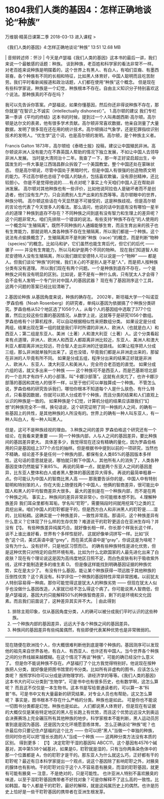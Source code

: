 # 1804我们人类的基因4：怎样正确地谈论“种族”


万维钢·精英日课第二季
2018-03-13
进入课程 >

《我们人类的基因》4:怎样正确地谈论“种族”
13:51 12.68 MB

| 音频转述师：怀沙 |
今天是卢瑟福《我们人类的基因》这本书的最后一讲，我们来说一个最敏感的话题：种族。
谈到种族，老百姓和科学家的看法非常不一样。对老百姓来说种族是明摆着的，这个世界上有黑人、有白人，有咱们亚裔、有墨西哥裔，各个种族有不同的长相和特征，比如黑人体育好，中国人聪明而且吃苦耐劳。我们平时看新闻报道和政治话题，人们都在使用“种族”这个概念。
但是现在有些科学家说，种族是一个幻觉，种族根本不存在。自由主义知识分子特别喜欢这个说法。那种族真的不存在吗？

我可以先告诉你答案。卢瑟福说，如果你懂基因，然后你还非得说种族不存在，那你就是“在智识上不诚实（intellectually dishonest）”。
1.高尔顿的建议
我们专栏第一季讲《平均的终结》这本书的时候，提到过一个人叫弗朗西斯·高尔顿。高尔顿是达尔文的表弟，他有很多学术贡献。高尔顿非常喜欢数据，他亲自测量了大量数据，发明了很多现在还在用的统计技术。高尔顿搞过气象学，还是犯罪指纹识别技术的发明人。“优生学”这个词，也是高尔顿的发明。高尔顿，是个种族主义者。

Francis Galton
1873年，高尔顿给《泰晤士报》投稿，建议让中国殖民非洲。高尔顿说非洲人没有能力在不靠英国人帮助的情况下独立发展，不如让中国人去领导非洲人发展。
当时是大清同治十二年。我查了一下，那一年正好梁启超出生，中国发生的一件大事是江西瑞昌群众拆毁了一个美国教堂。整个中国还处在蒙昧状态。
但是高尔顿说，尽管中国处于黑暗时代，但是中国人有很强的创造物质文明的能力。不过高尔顿也总结了中国人的缺点，包括喜欢欺骗，没有原创精神，还比较胆小。
你是不是觉得他说的……有点对呢？事实上今天咱们中国人正在帮助非洲发展。
高尔顿对其他种族也有一些评价，比如他说阿拉伯人是破坏者而不是创造者，他们没有生产力，只会消费别人生产出来的东西等等。高尔顿眼中的世界，种族分明。
高尔顿这些话在今天显然是不可接受的，这是种族歧视。但是高尔顿的言论也代表了今天很多人的看法。那么请问，他说的话中到底有没有哪怕一星半点的道理？种族到底存不存在？不同种族之间到底有没有智力和生理上的差异呢？
这个问题非常大。咱们先排除一个错误的说法。有些支持“种族不存在”的人使用的一个概念叫“生殖隔离”。既然不同种族的人通婚能够生育，而且生育出来的孩子也有生育能力，那就说明人类各种族不存在生殖隔离，所以我们都是一个种族。这个说法有点偷换概念了，生殖隔离并不是判断“种族（race）”的概念，而是判断“物种（species）”的概念。比如马和驴，它们虽然也能生育后代，但它们的后代 —— 骡子 —— 并没有生育能力，所以马和驴是两个不同的物种。
现在我们知道智人和尼安德特人没有生殖隔离，所以我们跟尼安德特人可以说是一个“物种” —— 都是人。但我们谈论“种族”的时候，我们关心的不是别人是不是“人”，而是把人按种族分类有没有道理。
所以我们现在有两个问题。一个是种族到底存不存在，一个是种族之间有没有明显的区别。比如说，是不是有一种什么病，只有犹太人才会得？会不会有人发明一个专门针对中国人的基因武器？
现在有了基因测序这个工具，这两个问题的答案已经比较清晰了。

2.基因论种族
从基因角度来说，种族的确存在。
2002年，斯坦福大学一个叫诺亚·罗森伯格（Noah Rosenberg）的研究者，单纯以基因为依据搞了个种族分类研究。罗森伯格从52个地区选了1056个人，从每个人的基因组中选取了377个位置，然后比较这些位置的基因情况。从数学上说，这就等于是研究1056个数组。
罗森伯格有个计算机程序，可以自动根据相似性来把数组分类。
如果设定是分成两组，结果出现在第一组的就是我们平时所谓的非洲人、欧洲人（也就是白人）和西亚人；第二组是东亚人、美洲（土著）人和澳大利亚（土著）人。这个分类看起来有点道理，非洲人、欧洲人和西亚人都距离非洲比较近，东亚人、美洲人和澳大利亚人都距离非洲比较远，符合智人走出非洲的迁徙路线。
如果让程序把人分成三组，那么非洲就单独列出来了。这也没错，毕竟我们都是从非洲走出来的，那留在非洲的人毕竟有所不同。
如果是分成五组，程序分出来的结果正好就是非洲人、欧洲人、东亚人、澳大利亚人和美洲人，完全符合老百姓的直觉。
如果分成六组的话，就又多出来一个种族 —— 这个种族可不是西亚人，而是巴基斯坦北部的一个总共才有四千人的小部落，叫“卡娜沙部落”。这就有点突兀了，也许卡娜沙部落的基因和其他人的很不一样，以至于他们可以单独算成一个种族。
不管怎么说，罗森伯格的研究告诉我们，哪怕你根本不知道每个人是什么肤色、有什么特点，只看基因数据，你就可以把人分成若干个种族，而且分类的结果和人们直观上认识的种族是一致的。
如果种族是个幻觉，计算机分组的结果应该跟我们“幻想”的种族完全不一样。换句话说，这个研究证明了同一种族的人之间，的确有一些基因上的共性，是其他种族的人所没有的。世界上的确有一种人叫东亚人，有一种人叫白人，有一种人叫黑人。

但是，这可不是种族歧视的理由。
3.种族之间的差异
罗森伯格这个研究还有一个结论，在我看来更重要 ——
同一个种族内部，人与人之间的基因差异，要比种族间的基因差异更大。
具体差多少，我觉得现在还没有精确的量化，因为罗森伯格用的只是基因组上377个点位的抽样。但是根据书中提到以前的一项研究，当然也不精确，结论差不多是任何一个种族内部，都保有全人类85%的基因版本多样性。这句话的意思就是说，哪怕就只剩下中国人，其他所有人的消失了，人类各种基因变体仍然能留下来85%。
再说的简单一点，就是两个东亚人之间的基因差异，比东亚人整体和白人或者黑人整体的基因差异大得多。
再说的最简单粗暴一点。你可能认为中国人的智商比黑人高 —— 那我要告诉你的是，中国人中有特别聪明和特别笨的人，你在大街上随便找两个中国人，他俩的智商差异，很可能比中国人和黑人的平均智商差异大很多。
最大的差别是在一个种族内部，而不是在两个种族之间。
事实上，种族间的差异非常非常小，你可能根本想不到。
4.理解种族差异
我们耳朵里都有耳垢，学名叫“耵聍”，需要隔段时间就用挖耳勺之类的工具挖出来。咱们中国人的耵聍都是干的，但是西方白人和非洲黑人的耵聍是……湿的，比较粘稠。这确实是一个种族差异，一致性非常高。那请问，这个种族差异有什么意义？它体现了什么样的生存优势？难道说干的耵聍更适合在亚洲生存吗？并没有【1】。
有些种族差异纯属巧合。就好像长相一样，你长那个样我长这个样，谈不上谁比谁好看，世界有个多样性挺好。
这就好像单词拼写一样。比如“灰色”这个词，美式英语中是“grey”，而在英式英语中是“gray”，你说这是为啥呢？没有为什么、没有好坏，只是地区习惯而已。
的确有些种族特性是进化优势，但是这种优势只对特定的自然环境有用。比如为什么北欧国家的人最先进化出来了白皮肤？现在有个理论说这是因为高纬度地区日照不足，而白色皮肤有利于吸收紫外线，这样才能制造更多的维生素 D。
但是像这样能找到明确基因证据的种族优势，实在是太少了。
有没有什么基因，能让某个种族获得一项远胜于其他种族的压倒性优势？这个真没有。科学评估一个种族的基因特性非常非常困难。以前犹太人特别容易得一种病，那你可能觉得这是犹太人的种族劣势 —— 但现在犹太人似乎也没做什么基因改造，人家就已经不怎么得这个病了。你可能说黑人智商低，但是卢瑟福说，基因大约只能解释50%的种族智商差异，剩下的是环境和文化因素。而且我们前面说了，这种差异其实并不大。
| 由此得到
1. 排除主观印象，仅从基因角度分类，人的确可以被分成我们平时认识的这些种族。
2. 一个种族内部的基因差异，远远大于各个种族之间的基因差异。
3. 种族间的基因差异有些纯属偶然，有些即便代表某种优势也是非常微弱的。
***
现在随便在欧洲找个人，你大概很难判断他到底是哪个种族的。基因测序可以发现他的祖先来自世界各地，有白人、有西亚人、也许还有中国人。当今世界各个种族之间的分界线越来越模糊。在这个情况下再谈“种族”，可能的确已经没什么意义了。
但是你不能说种族不存在。卢瑟福打了个比方我觉得特别好。他说现在按种族把人分类，就好像是把图书馆里的书分类。比如所有非虚构的图书，应该怎么分类呢？
按照学科你可以分成是讲物理学的、讲经济学的等等。《我们人类的基因》这本书大约可以分类到“生物学”。可是书中也有很多历史，也有数学啊，这怎么算呢？
而且这不仅仅是一本生物书。这本书是写给普通读者的，可以算一本“科普”书。可是书中又有大量最新的研究结果，对专业人员也有帮助，这又怎么算呢？
事实是，图书根本不存在什么严格的分类。种族也是如此。
可是你也不能说一切图书分类都是幻觉。种族也是如此。
人们都说黑人体育好，但是现在有证据的大概仅仅是某些特定地区的黑人在长跑上有优势，而且这个优势远远没大到奥运会决赛赛场上完全碾压所有其他种族的地步。科学家根本不能判断，黑人运动员厉害到底是因为基因、还是因为文化环境愿意练体育。
怎么正确谈论“种族”呢？也许最后你只要记住卢瑟福的这个比方 ——
你可以把“黑人”当做一个单独的种族，但同时你也可以把“擅长长跑的人”当成一个种族 —— 这两种分类方法没有本质的区别。
得到更多：
【1】 决定耵聍干湿的基因叫 ABCC11，这个基因有4576个碱基对，其中第538个碱基对，如果是G，耵聍就是湿的，只有当你两条染色体中的那一个位置都是 A，你的耵聍才是干的。那东亚人为什么就这么巧，正好都有干的耵聍呢？最近有日本科学家提出一个观点，说这个基因除了影响耵聍之外，对腋臭的腺体也有影响。干的耵聍对应于这个人不容易患有腋臭，而湿的耵聍基因，就更有可能有腋臭 — 注意，不是绝对的，只是可能性。
也许亚洲人特别不喜欢腋臭的味道，以至于湿耵聍基因携带者不好找对象？可是你解释不了这么高的一致性。比如韩国，每个人都是干的耵聍。最好的解释，就是这纯属历史上的偶然。也许是历史上恰好是一些干耵聍基因的携带者在亚洲生根发芽。